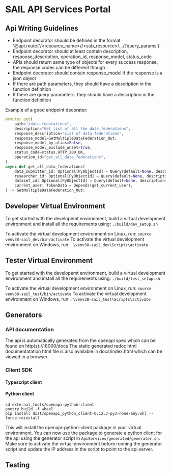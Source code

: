 # SAIL API Services Portal

## Api Writing Guidelines
- Endpoint decorator should be defined in the format '@api.route('/<resource_name>/<id>/<sub_resource>/<id>.../?query_params')'
- Endpoint decorator should at least contain description, response_description, operation_id, response_model, status_code
- APIs should return same type of objects for every success response, the response codes can be different though
- Endpoint decorator should contain response_model if the response is a json object
- If there are path parameters, they should have a description in the function definition
- If there are query parameters, they should have a description in the function definition


Example of a good endpoint decorator:
```python
@router.get(
    path="/data-federations",
    description="Get list of all the data federations",
    response_description="List of data federations",
    response_model=GetMultipleDataFederation_Out,
    response_model_by_alias=False,
    response_model_exclude_unset=True,
    status_code=status.HTTP_200_OK,
    operation_id="get_all_data_federations",
)
async def get_all_data_federations(
    data_submitter_id: Optional[PyObjectId] = Query(default=None, description="UUID of Data Submitter in the data federation"),
    researcher_id: Optional[PyObjectId] = Query(default=None, description="UUID of Researcher in the data federation"),
    dataset_id: Optional[PyObjectId] = Query(default=None, description="UUID of Dataset in the data federation"),
    current_user: TokenData = Depends(get_current_user),
) -> GetMultipleDataFederation_Out:
```

## Developer Virtual Environment
To get started with the developemt environment, build a virtual development environment and install all the requirements using:
`./build/dev_setup.sh`

To activate the virtual development environment on Linux, run:
`source venv38-sail_dev/bin/activate`
To activate the virtual development environment on Windows, run:
`.\venv38-sail_dev\Scripts\activate`

## Tester Virtual Environment
To get started with the developemt environment, build a virtual development environment and install all the requirements using:
`./build/test_setup.sh`

To activate the virtual development environment on Linux, run:
`source venv38-sail_test/bin/activate`
To activate the virtual development environment on Windows, run:
`.\venv38-sail_test\Scripts\activate`
## Generators
<TBD>

### API documentation
The api is automatically generated from the openapi spec which can be found on http(s)://<hostname>:8000/docs
The static generated redoc html documentatation html file is also available in docs/index.html which can be viewed in a browser.

### Client SDK

#### Typescript client
<TBD>

#### Python client
```
cd external_tools/openapi-python-client
poetry build -f wheel
pip install dist/openapi_python_client-0.12.3-py3-none-any.whl --force-reinstall
```
This will install the openapi-python-client package in your virtual environment. You can now use the package to generate a python client for the api using the generator script in `ApiServices/generated/generator.sh`.
Make sure to activate the virtual environment before running the generator script and update the IP address in the script to point to the api server.

## Testing
<TBD>
